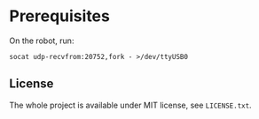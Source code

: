 Prerequisites
=============

On the robot, run:

	socat udp-recvfrom:20752,fork - >/dev/ttyUSB0

License
-------

The whole project is available under MIT license, see `LICENSE.txt`.
